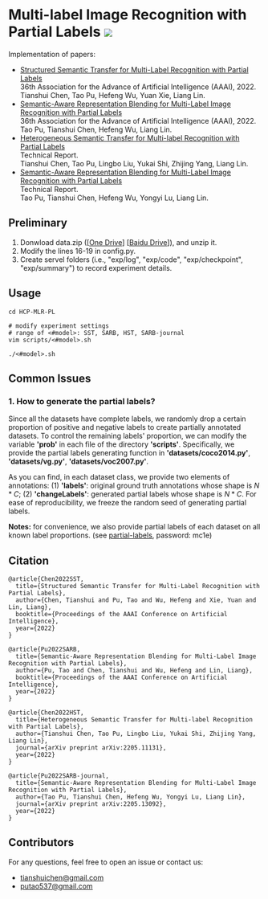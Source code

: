 # Multi-label Image Recognition with Partial Labels ![](https://visitor-badge.glitch.me/badge?page_id=HCPLab-SYSU.HCP-MLR-PL) 

Implementation of papers: 
- [Structured Semantic Transfer for Multi-Label Recognition with Partial Labels](https://www.aaai.org/AAAI22Papers/AAAI-1133.ChenT.pdf)  
  36th Association for the Advance of Artificial Intelligence (AAAI), 2022.  
  Tianshui Chen, Tao Pu, Hefeng Wu, Yuan Xie, Liang Lin.  
- [Semantic-Aware Representation Blending for Multi-Label Image Recognition with Partial Labels](https://www.aaai.org/AAAI22Papers/AAAI-1134.PuT.pdf)  
  36th Association for the Advance of Artificial Intelligence (AAAI), 2022.  
  Tao Pu, Tianshui Chen, Hefeng Wu, Liang Lin.  
- [Heterogeneous Semantic Transfer for Multi-label Recognition with Partial Labels](https://arxiv.org/pdf/2205.11131.pdf)   
  Technical Report.   
  Tianshui Chen, Tao Pu, Lingbo Liu, Yukai Shi, Zhijing Yang, Liang Lin.   
- [Semantic-Aware Representation Blending for Multi-Label Image Recognition with Partial Labels](https://arxiv.org/pdf/2205.13092.pdf)   
  Technical Report.   
  Tao Pu, Tianshui Chen, Hefeng Wu, Yongyi Lu, Liang Lin.   

## Preliminary
1. Donwload data.zip ([[One Drive](https://1drv.ms/u/s!ArFSFaZzVErwgXMvjwsvLad6x3S5?e=hbtbTp)] [[Baidu Drive](https://pan.baidu.com/s/11hwhedvUePdGNvW3DSrqQA?pwd=5bxz)]), and unzip it.
2. Modify the lines 16-19 in config.py.
3. Create servel folders (i.e., "exp/log", "exp/code", "exp/checkpoint", "exp/summary") to record experiment details.

## Usage
```
cd HCP-MLR-PL

# modify experiment settings
# range of <#model>: SST, SARB, HST, SARB-journal
vim scripts/<#model>.sh

./<#model>.sh
```

## Common Issues
### 1. How to generate the partial labels?
Since all the datasets have complete labels, we randomly drop a certain proportion of positive and negative labels to create partially annotated datasets. To control the remaining labels' proportion, we can modify the variable **'prob'** in each file of the directory **'scripts'**. Specifically, we provide the partial labels generating function in **'datasets/coco2014.py'**, **'datasets/vg.py'**, **'datasets/voc2007.py'**. 

As you can find, in each dataset class, we provide two elements of annotations: (1) **'labels'**: original ground truth annotations whose shape is $N * C$; (2) **'changeLabels'**: generated partial labels whose shape is $N * C$. For ease of reproducibility, we freeze the random seed of generating partial labels.

**Notes:** for convenience, we also provide partial labels of each dataset on all known label proportions. (see [partial-labels](https://pan.baidu.com/s/19R-tWBtsOTbSUphihLXr_g), password: mc1e)

## Citation
```
@article{Chen2022SST,
  title={Structured Semantic Transfer for Multi-Label Recognition with Partial Labels},
  author={Chen, Tianshui and Pu, Tao and Wu, Hefeng and Xie, Yuan and Lin, Liang},
  booktitle={Proceedings of the AAAI Conference on Artificial Intelligence},
  year={2022}
}

@article{Pu2022SARB,
  title={Semantic-Aware Representation Blending for Multi-Label Image Recognition with Partial Labels},
  author={Pu, Tao and Chen, Tianshui and Wu, Hefeng and Lin, Liang},
  booktitle={Proceedings of the AAAI Conference on Artificial Intelligence},
  year={2022}
}

@article{Chen2022HST,
  title={Heterogeneous Semantic Transfer for Multi-label Recognition with Partial Labels},
  author={Tianshui Chen, Tao Pu, Lingbo Liu, Yukai Shi, Zhijing Yang, Liang Lin},
  journal={arXiv preprint arXiv:2205.11131},
  year={2022}
}

@article{Pu2022SARB-journal,
  title={Semantic-Aware Representation Blending for Multi-Label Image Recognition with Partial Labels},
  author={Tao Pu, Tianshui Chen, Hefeng Wu, Yongyi Lu, Liang Lin},
  journal={arXiv preprint arXiv:2205.13092},
  year={2022}
}
```

## Contributors
For any questions, feel free to open an issue or contact us:    

* tianshuichen@gmail.com
* putao537@gmail.com
